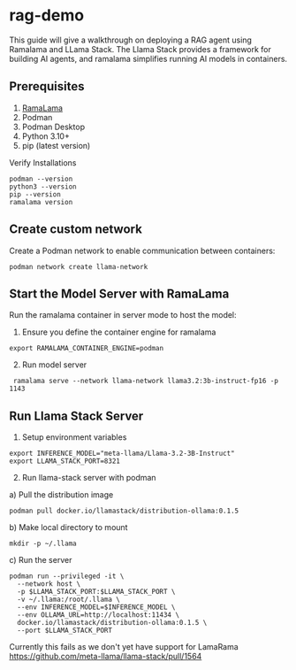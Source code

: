 # rag-demo
This guide will give a walkthrough on deploying a RAG agent using Ramalama and LLama Stack. The Llama Stack provides a framework 
for building AI agents, and ramalama simplifies running AI models in containers.

## Prerequisites

1. [RamaLama](https://github.com/containers/ramalama?tab=readme-ov-file#install)
2. Podman 
3. Podman Desktop
4. Python 3.10+
5. pip (latest version)

Verify Installations

```
podman --version
python3 --version
pip --version
ramalama version
```

## Create custom network

Create a Podman network to enable communication between containers:
```commandline
podman network create llama-network
```

## Start the Model Server with RamaLama 
Run the ramalama container in server mode to host the model:

1. Ensure you define the container engine for ramalama 
```commandline
export RAMALAMA_CONTAINER_ENGINE=podman
```

2. Run model server 
```commandline
 ramalama serve --network llama-network llama3.2:3b-instruct-fp16 -p 1143
```

## Run Llama Stack Server

1. Setup environment variables
```commandline
export INFERENCE_MODEL="meta-llama/Llama-3.2-3B-Instruct"
export LLAMA_STACK_PORT=8321
```

2. Run llama-stack server with podman

a) Pull the distribution image
```commandline
podman pull docker.io/llamastack/distribution-ollama:0.1.5
```

b) Make local directory to mount
```commandline
mkdir -p ~/.llama
```

c) Run the server

```commandline
podman run --privileged -it \
  --network host \
  -p $LLAMA_STACK_PORT:$LLAMA_STACK_PORT \
  -v ~/.llama:/root/.llama \
  --env INFERENCE_MODEL=$INFERENCE_MODEL \
  --env OLLAMA_URL=http://localhost:11434 \
  docker.io/llamastack/distribution-ollama:0.1.5 \
  --port $LLAMA_STACK_PORT
```

Currently this fails as we don't yet have support for LamaRama https://github.com/meta-llama/llama-stack/pull/1564 